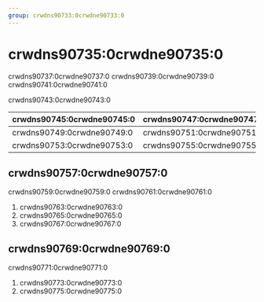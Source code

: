 ```yaml
---
group: crwdns90733:0crwdne90733:0
---
```


# crwdns90735:0crwdne90735:0

crwdns90737:0crwdne90737:0 crwdns90739:0crwdne90739:0 crwdns90741:0crwdne90741:0

crwdns90743:0crwdne90743:0

| crwdns90745:0crwdne90745:0 | crwdns90747:0crwdne90747:0 |
| -------------------------- | -------------------------- |
| crwdns90749:0crwdne90749:0 | crwdns90751:0crwdne90751:0 |
| crwdns90753:0crwdne90753:0 | crwdns90755:0crwdne90755:0 |

## crwdns90757:0crwdne90757:0

crwdns90759:0crwdne90759:0 crwdns90761:0crwdne90761:0

1. crwdns90763:0crwdne90763:0
2. crwdns90765:0crwdne90765:0
3. crwdns90767:0crwdne90767:0

## crwdns90769:0crwdne90769:0

crwdns90771:0crwdne90771:0

1. crwdns90773:0crwdne90773:0
2. crwdns90775:0crwdne90775:0
